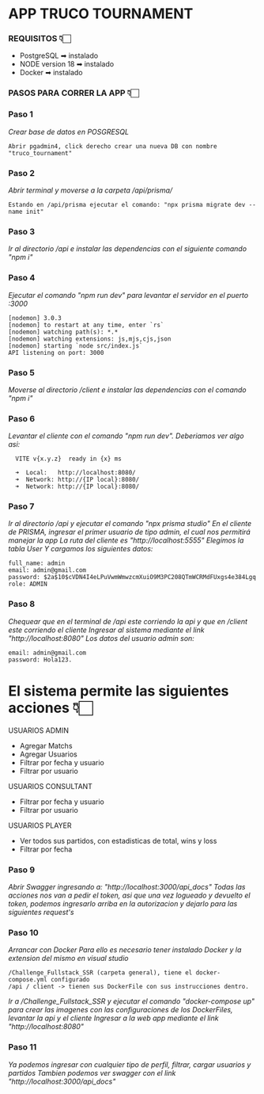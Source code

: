 # APP TRUCO TOURNAMENT

### REQUISITOS 👇🏻

- PostgreSQL      ➡︎ instalado
- NODE version 18 ➡︎ instalado
- Docker          ➡︎ instalado

### PASOS PARA CORRER LA APP 👇🏻

### Paso 1
_Crear base de datos en POSGRESQL_

```
Abrir pgadmin4, click derecho crear una nueva DB con nombre "truco_tournament" 
```

### Paso 2
_Abrir terminal y moverse a la carpeta /api/prisma/_

```
Estando en /api/prisma ejecutar el comando: "npx prisma migrate dev --name init" 
```

### Paso 3
_Ir al directorio /api e instalar las dependencias con el siguiente comando "npm i"_

### Paso 4
_Ejecutar el comando "npm run dev" para levantar el servidor en el puerto :3000_

```
[nodemon] 3.0.3
[nodemon] to restart at any time, enter `rs`
[nodemon] watching path(s): *.*
[nodemon] watching extensions: js,mjs,cjs,json
[nodemon] starting `node src/index.js`
API listening on port: 3000
```

### Paso 5
_Moverse al directorio /client e instalar las dependencias con el comando "npm i"_

### Paso 6
_Levantar el cliente con el comando "npm run dev". Deberiamos ver algo asi:_

```
  VITE v{x.y.z}  ready in {x} ms

  ➜  Local:   http://localhost:8080/
  ➜  Network: http://{IP local}:8080/
  ➜  Network: http://{IP local}:8080/
```

### Paso 7
_Ir al directorio /api y ejecutar el comando "npx prisma studio"_
_En el cliente de PRISMA, ingresar el primer usuario de tipo admin, el cual nos permitirá manejar la app_
_La ruta del cliente es "http://localhost:5555"_
_Elegimos la tabla User_
_Y cargamos los siguientes datos:_

```
full_name: admin
email: admin@gmail.com
password: $2a$10$cVDN4I4eLPuVwmWmwzcmXuiO9M3PC208QTmWCRMdFUxgs4e384Lgq
role: ADMIN
```

### Paso 8
_Chequear que en el terminal de /api este corriendo la api y que en /client este corriendo el cliente_
_Ingresar al sistema mediante el link "http://localhost:8080"_
_Los datos del usuario admin son:_

```
email: admin@gmail.com
password: Hola123.
```

# El sistema permite las siguientes acciones 👇🏻

USUARIOS ADMIN
- Agregar Matchs
- Agregar Usuarios 
- Filtrar por fecha y usuario
- Filtrar por usuario

USUARIOS CONSULTANT
- Filtrar por fecha y usuario
- Filtrar por usuario

USUARIOS PLAYER
- Ver todos sus partidos, con estadisticas de total, wins y loss
- Filtrar por fecha

### Paso 9
_Abrir Swagger ingresando a: "http://localhost:3000/api_docs"_
_Todas las acciones nos van a pedir el token, asi que una vez logueado y devuelto el token, podemos ingresarlo arriba en la autorizacion y dejarlo para las siguientes request's_

### Paso 10
_Arrancar con Docker_
_Para ello es necesario tener instalado Docker y la extension del mismo en visual studio_

```
/Challenge_Fullstack_SSR (carpeta general), tiene el docker-compose.yml configurado
/api / client -> tienen sus DockerFile con sus instrucciones dentro.
```

_Ir a /Challenge_Fullstack_SSR y ejecutar el comando "docker-compose up" para crear las imagenes con las configuraciones de los DockerFiles, levantar la api y el cliente_
_Ingresar a la web app mediante el link "http://localhost:8080"_

### Paso 11
_Ya podemos ingresar con cualquier tipo de perfil, filtrar, cargar usuarios y partidos_
_Tambien podemos ver swagger con el link "http://localhost:3000/api_docs"_
